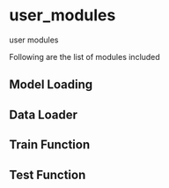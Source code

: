 # user_modules
user modules

Following are the list of modules included

## Model Loading ##
## Data Loader ##
## Train Function ##
## Test Function ###

